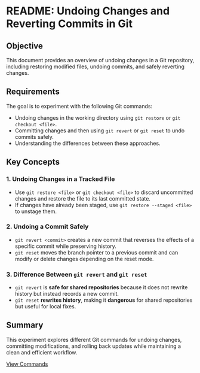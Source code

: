 # README: Undoing Changes and Reverting Commits in Git

## Objective  
This document provides an overview of undoing changes in a Git repository, including restoring modified files, undoing commits, and safely reverting changes.

## Requirements  
The goal is to experiment with the following Git commands:  
- Undoing changes in the working directory using `git restore` or `git checkout <file>`.  
- Committing changes and then using `git revert` or `git reset` to undo commits safely.  
- Understanding the differences between these approaches.

## Key Concepts  

### 1. Undoing Changes in a Tracked File  
- Use `git restore <file>` or `git checkout <file>` to discard uncommitted changes and restore the file to its last committed state.  
- If changes have already been staged, use `git restore --staged <file>` to unstage them.

### 2. Undoing a Commit Safely  
- `git revert <commit>` creates a new commit that reverses the effects of a specific commit while preserving history.  
- `git reset` moves the branch pointer to a previous commit and can modify or delete changes depending on the reset mode.  

### 3. Difference Between `git revert` and `git reset`  
- `git revert` is **safe for shared repositories** because it does not rewrite history but instead records a new commit.  
- `git reset` **rewrites history**, making it **dangerous** for shared repositories but useful for local fixes.  

## Summary  
This experiment explores different Git commands for undoing changes, committing modifications, and rolling back updates while maintaining a clean and efficient workflow.

[View Commands](commands.txt)

